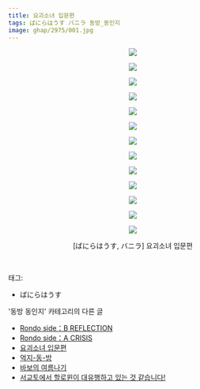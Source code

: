 ```yaml
---
title: 요괴소녀 입문편
tags: ばにらはうす バニラ 동방_동인지
image: ghap/2975/001.jpg
---
```

<div class="article">
<p style="text-align: center; clear: none; float: none;"><img src="{{ site.nasurl }}/ghap/2975/001.jpg"/></p>
<p style="text-align: center; clear: none; float: none;"><img src="{{ site.nasurl }}/ghap/2975/002.jpg"/></p>
<p style="text-align: center; clear: none; float: none;"><img src="{{ site.nasurl }}/ghap/2975/003.jpg"/></p>
<p style="text-align: center; clear: none; float: none;"><img src="{{ site.nasurl }}/ghap/2975/004.jpg"/></p>
<p style="text-align: center; clear: none; float: none;"><img src="{{ site.nasurl }}/ghap/2975/005.jpg"/></p>
<p style="text-align: center; clear: none; float: none;"><img src="{{ site.nasurl }}/ghap/2975/006.jpg"/></p>
<p style="text-align: center; clear: none; float: none;"><img src="{{ site.nasurl }}/ghap/2975/007.jpg"/></p>
<p style="text-align: center; clear: none; float: none;"><img src="{{ site.nasurl }}/ghap/2975/008.jpg"/></p>
<p style="text-align: center; clear: none; float: none;"><img src="{{ site.nasurl }}/ghap/2975/009.jpg"/></p>
<p style="text-align: center; clear: none; float: none;"><img src="{{ site.nasurl }}/ghap/2975/010.jpg"/></p>
<p style="text-align: center; clear: none; float: none;"><img src="{{ site.nasurl }}/ghap/2975/011.jpg"/></p>
<p style="text-align: center; clear: none; float: none;"><img src="{{ site.nasurl }}/ghap/2975/012.jpg"/></p>
<p style="text-align: center; clear: none; float: none;"><img src="{{ site.nasurl }}/ghap/2975/013.jpg"/></p>
<p style="text-align: center; clear: none; float: none;">[ばにらはうす, バニラ] 요괴소녀 입문편</p>
<p><br/></p>
</div><div class="tagTrail">
<p>태그: </p>
<ul>
<li>ばにらはうす</li>
</ul>
</div><div class="another">
<p>'동방 동인지' 카테고리의 다른 글</p>
<ul>
<li><a href="/2016-12-21-ghap_2977">Rondo side：B REFLECTION</a></li>
<li><a href="/2016-12-21-ghap_2976">Rondo side：A CRISIS</a></li>
<li><a href="/2016-12-21-ghap_2975">요괴소녀 입문편</a></li>
<li><a href="/2016-12-21-ghap_2974">억지-동-방</a></li>
<li><a href="/2016-12-21-ghap_2972">바보의 여름나기</a></li>
<li><a href="/2016-12-21-ghap_2971">서교토에서 할로윈이 대유행하고 있는 것 같습니다!</a></li>
</ul>
</div><div class="cb_module cb_fluid">
<div class="cb_wrt cb_profile">
</div><!-- commentList close -->
</div>